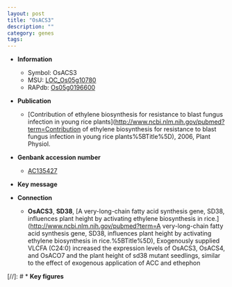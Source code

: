 ```yaml
---
layout: post
title: "OsACS3"
description: ""
category: genes
tags: 
---
```


* **Information**  
    + Symbol: OsACS3  
    + MSU: [LOC_Os05g10780](http://rice.uga.edu/cgi-bin/ORF_infopage.cgi?orf=LOC_Os05g10780)  
    + RAPdb: [Os05g0196600](http://rapdb.dna.affrc.go.jp/viewer/gbrowse_details/irgsp1?name=Os05g0196600)  

* **Publication**  
    + [Contribution of ethylene biosynthesis for resistance to blast fungus infection in young rice plants](http://www.ncbi.nlm.nih.gov/pubmed?term=Contribution of ethylene biosynthesis for resistance to blast fungus infection in young rice plants%5BTitle%5D), 2006, Plant Physiol.

* **Genbank accession number**  
    + [AC135427](http://www.ncbi.nlm.nih.gov/nuccore/AC135427)

* **Key message**  

* **Connection**  
    + __OsACS3__, __SD38__, [A very-long-chain fatty acid synthesis gene, SD38, influences plant height by activating ethylene biosynthesis in rice.](http://www.ncbi.nlm.nih.gov/pubmed?term=A very-long-chain fatty acid synthesis gene, SD38, influences plant height by activating ethylene biosynthesis in rice.%5BTitle%5D),  Exogenously supplied VLCFA (C24:0) increased the expression levels of OsACS3, OsACS4, and OsACO7 and the plant height of sd38 mutant seedlings, similar to the effect of exogenous application of ACC and ethephon

[//]: # * **Key figures**  


